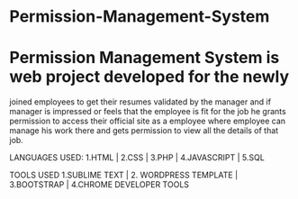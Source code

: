 # Permission-Management-System

# Permission Management System is web project developed for the newly 
joined employees to get their resumes validated by the manager and if manager is 
impressed or feels that the employee is fit for the job he grants permission to 
access their official site as a employee where employee can manage his work 
there and gets permission to view all the details of that job. 

LANGUAGES USED:
1.HTML | 2.CSS | 3.PHP | 4.JAVASCRIPT | 5.SQL

TOOLS USED
1.SUBLIME TEXT | 2. WORDPRESS TEMPLATE | 3.BOOTSTRAP | 4.CHROME DEVELOPER TOOLS
